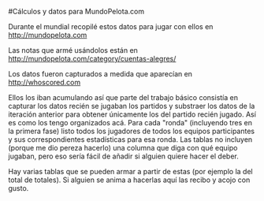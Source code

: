 #Cálculos y datos para MundoPelota.com

Durante el mundial recopilé estos datos para jugar con ellos en  http://mundopelota.com

Las notas que armé usándolos están en http://mundopelota.com/category/cuentas-alegres/

Los datos fueron capturados a medida que aparecían en http://whoscored.com

Ellos los iban acumulando así que parte del trabajo básico consistía en capturar los datos recién se jugaban los partidos y substraer los datos de la iteración anterior para obtener únicamente los del partido recién jugado. Así es como los tengo organizados acá. Para cada "ronda" (incluyendo tres en la primera fase) listo todos los jugadores de todos los equipos participantes y sus correspondientes estadísticas para esa ronda. Las tablas no incluyen (porque me dio pereza hacerlo) una columna que diga con qué equipo jugaban, pero eso sería fácil de añadir si alguien quiere hacer el deber. 

Hay varias tablas que se pueden armar a partir de estas (por ejemplo la del total de totales). Si alguien se anima a hacerlas aquí las recibo y acojo con gusto.
